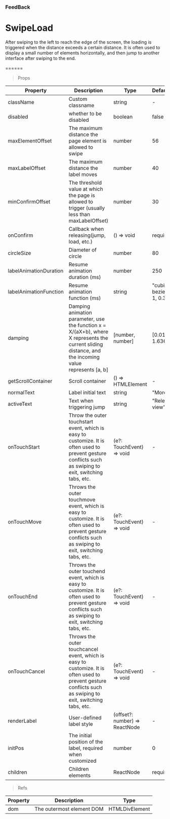 ### FeedBack

# SwipeLoad 

After swiping to the left to reach the edge of the screen, the loading is triggered when the distance exceeds a certain distance. It is often used to display a small number of elements horizontally, and then jump to another interface after swiping to the end.

======

> Props

|Property|Description|Type|DefaultValue|
|----------|-------------|------|------|
|className|Custom classname|string|-|
|disabled|whether to be disabled|boolean|false|
|maxElementOffset|The maximum distance the page element is allowed to swipe|number|56|
|maxLabelOffset|The maximum distance the label moves|number|40|
|minConfirmOffset|The threshold value at which the page is allowed to trigger (usually less than maxLabelOffset)|number|30|
|onConfirm|Callback when releasing(jump, load, etc\.)|() =\> void|required|
|circleSize|Diameter of circle|number|80|
|labelAnimationDuration|Resume animation duration (ms)|number|250|
|labelAnimationFunction|Resume animation function (ms)|string|"cubic-bezier(0.14, 1, 0.34, 1)"|
|damping|Damping animation parameter, use the function x = X/(aX\+b), where X represents the current sliding distance, and the incoming value represents \[a, b\]|\[number, number\]|[0.013312, 1.636345]|
|getScrollContainer|Scroll container|() =\> HTMLElement|-|
|normalText|Label initial text|string|"More"|
|activeText|Text when triggering jump|string|"Release to view"|
|onTouchStart|Throw the outer touchstart event, which is easy to customize\. It is often used to prevent gesture conflicts such as swiping to exit, switching tabs, etc\.|(e?: TouchEvent) =\> void|-|
|onTouchMove|Throws the outer touchmove event, which is easy to customize\. It is often used to prevent gesture conflicts such as swiping to exit, switching tabs, etc\.|(e?: TouchEvent) =\> void|-|
|onTouchEnd|Throws the outer touchend event, which is easy to customize\. It is often used to prevent gesture conflicts such as swiping to exit, switching tabs, etc\.|(e?: TouchEvent) =\> void|-|
|onTouchCancel|Throws the outer touchcancel event, which is easy to customize\. It is often used to prevent gesture conflicts such as swiping to exit, switching tabs, etc\.|(e?: TouchEvent) =\> void|-|
|renderLabel|User\-defined label style|(offset?: number) =\> ReactNode|-|
|initPos|The initial position of the label, required when customized|number|0|
|children|Children elements|ReactNode|required|

> Refs

|Property|Description|Type|
|----------|-------------|------|
|dom|The outermost element DOM|HTMLDivElement|
